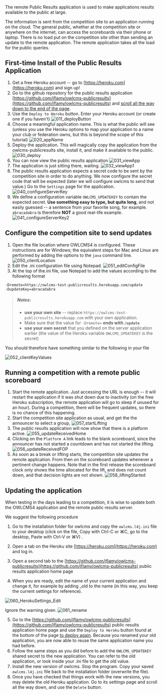 
The remote Public Results application is used to make applications results available to the public at large.

The information is sent from the competition site to an application running on the cloud.  The general public, whether at the competition site or anywhere on the internet, can access the scoreboards via their phone or laptop.  There is no load put on the competition site other than sending an update to the remote application.  The remote application takes all the load for the public queries.

## First-time Install of the Public Results Application

1. Get a free Heroku account -- go to [https://heroku.com](https://heroku.com) and sign up!
2. Go to the github repository for the public results application [https://github.com/jflamy/owlcms-publicresults](https://github.com/jflamy/owlcms-publicresults) and <u>scroll all the way down to the end of the page</u>.
3. Use the `Deploy to Heroku` button.  Enter your Heroku account (or create one if you haven't)
    ![011_deployButton](img/PublicResults/011_deployButton.png)
4. Choose a meaningful application name.  This is what the public will see (unless you use the Heroku options to map your application to a name your club or federation owns, but this is beyond the scope of this tutorial)
    ![020_appName](img/PublicResults/020_appName.png)
5. Deploy the application. This will magically copy the application from the owlcms-publicresults site, install it, and make it available to the public.
    ![030_deploy](img/PublicResults/030_deploy.png)
6. You can now view the public results application
    ![031_viewApp](img/PublicResults/031_viewApp.png)
7. The application is just sitting there, waiting.
    ![032_viewApp1](img/PublicResults/032_viewApp1.png)
8. The public results application expects a secret code to be sent by the competition site in order to do anything.   We now configure the secret code that will be expected (later we will configure owlcms to send that value.)  Go to the `Settings` page for the application.
    ![040_configureServerKey](img/PublicResults/040_configureServerKey.png)
9. We define a configuration variable `OWLCMS_UPDATEKEY` to contain the expected secret.  **Use something easy to type, but quite long**, and not easily guessed -- a sentence from your favorite song, for example.  `abracadabra` is therefore **NOT** a good real-life example.
    ![041_configureServerKey2](img/PublicResults/041_configureServerKey2.png)

## Configure the competition site to send updates

1. Open the file location where OWLCMS4 is configured.  These instructions are for Windows; the equivalent steps for Mac and Linux are performed by adding the options to the `java` command line.
![050_clientLocation](img/PublicResults/050_clientLocation.png)
1. Edit the .ini configuration file using Notepad.
![051_editConfigFile](img/PublicResults/051_editConfigFile.png)
1. At the top of the.ini  file, use Notepad to add the values according to the following format
``` 
-Dremote=https://owlcms-test-publicresults.herokuapp.com/update
-DupdateKey=abracadabra
```
> ##### Notes:
>
> - **use your own site** -- replace `https://owlcms-test-publicresults.herokuapp.com` with your own application.
> - Make sure that the value for `-Dremote=` **ends with `/update`** 
> - **use your own secret** that you defined on the server application earlier (the value of the Heroku variable `OWLCMS_UPDATEKEY` is the secret)

You should therefore have something similar to the following in your file

![052_clientKeyValues](img/PublicResults/052_clientKeyValues.png)
## Running a competition with a remote public scoreboard

1. Start the remote application.  Just accessing the URL is enough -- it will restart the application if it was shut down due to inactivity (on the free Heroku subscription, the remote application will go to sleep if unused for an hour).  During a competition, there will be frequent updates, so there is no chance of this happening. 
2. Start the competition site application as usual, and get the the announcer to select a group,
   ![057_startLifting](img/PublicResults/057_startLifting.png)
1. The public results application will now show that there is a platform active.
![055_updateReceivedHome](img/PublicResults/055_updateReceivedHome.png)
1. Clicking on the `Platform A` link leads to the blank scoreboard, since the announcer has not started a countdown and has not started the lifting. 
![056_updateReceivedFOP](img/PublicResults/056_updateReceivedFOP.png)
1. As soon as a break or lifting starts, the competition site updates the remote application.  From then on the scoreboard updates whenever a pertinent change happens.  Note that in the first release the scoreboard clock only shows the time allocated for the lift, and does not count down, and that decision lights are not shown.
![058_liftingStarted](img/PublicResults/058_liftingStarted.png)
## Updating the application
When testing in the days leading to a competition, it is wise to update both the OWLCMS4 application and the remote public results server.

We suggest the following procedure

1. Go to the installation folder for owlcms and copy the `owlcms.l4j.ini` file to your desktop (click on the file, Copy with Ctrl-C or ⌘C, go to the desktop, Paste with Ctrl-V or ⌘V) .

2. Open a tab on the Heroku site  [https://heroku.com](https://heroku.com) and log in.

3. Open a second tab to the [https://github.com/jflamy/owlcms-publicresults](https://github.com/jflamy/owlcms-publicresults) public results application home page

4. When you are ready, edit the name of your current application and change it, for example by adding _old to the name (in this way, you keep the current settings for reference).

![060_HerokuSettings_Edit](img/PublicResults/060_HerokuSettings_Edit.png)

 

 Ignore the warning given.
![061_rename](img/PublicResults/061_rename.png)

5. Go to the  [https://github.com/jflamy/owlcms-publicresults](https://github.com/jflamy/owlcms-publicresults) public results application home page and use the `Deploy to Heroku` button found at the bottom of the page <u>to deploy again</u>.   Because you renamed your old application, you are now able to reuse the same application name you had before.
6. Follow the same steps as you did before to add the `OWLCMS_UPDATEKEY` shared secret to the new application.  You can refer to the old application, or look inside your .ini file to get the old value.
7. Install the new version of owlcms.  Stop the program. Copy your saved `owlcms.l4j.ini` file back to the installation folder (overwrite the file).
8. Once you have checked that things work with the new versions, you may delete the old Heroku application.  Go to its settings page and scroll all the way down, and use the `Delete` button.